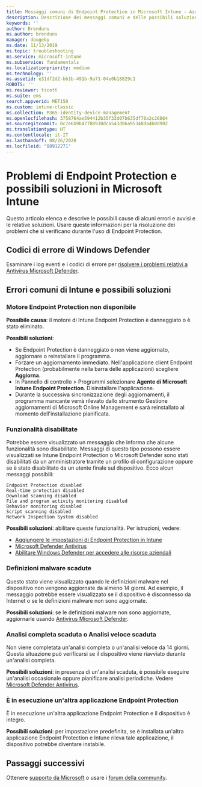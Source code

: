 ```yaml
---
title: Messaggi comuni di Endpoint Protection in Microsoft Intune - Azure | Microsoft Docs
description: Descrizione dei messaggi comuni e delle possibili soluzioni durante l'utilizzo e la risoluzione dei problemi di Endpoint Protection e Microsoft Defender in Microsoft Intune.
keywords: ''
author: Brenduns
ms.author: brenduns
manager: dougeby
ms.date: 11/13/2019
ms.topic: troubleshooting
ms.service: microsoft-intune
ms.subservice: fundamentals
ms.localizationpriority: medium
ms.technology: ''
ms.assetid: e31df2d2-bb1b-491b-9a71-04e0b18829c1
ROBOTS: ''
ms.reviewer: tscott
ms.suite: ems
search.appverid: MET150
ms.custom: intune-classic
ms.collection: M365-identity-device-management
ms.openlocfilehash: 3758764ae594412b35f33d07b635df78a2c26864
ms.sourcegitcommit: 0c7e6b9b47788930dca543d86a95348da4b0d902
ms.translationtype: HT
ms.contentlocale: it-IT
ms.lasthandoff: 08/26/2020
ms.locfileid: "88912271"
---
```

# <a name="endpoint-protection-issues-and-possible-solutions-in-microsoft-intune"></a>Problemi di Endpoint Protection e possibili soluzioni in Microsoft Intune

Questo articolo elenca e descrive le possibili cause di alcuni errori e avvisi e le relative soluzioni. Usare queste informazioni per la risoluzione dei problemi che si verificano durante l'uso di Endpoint Protection.

## <a name="microsoft-defender-error-codes"></a>Codici di errore di Windows Defender

Esaminare i log eventi e i codici di errore per [risolvere i problemi relativi a Antivirus Microsoft Defender](/windows/security/threat-protection/windows-defender-antivirus/troubleshoot-windows-defender-antivirus).

## <a name="common-intune-errors-and-possible-resolutions"></a>Errori comuni di Intune e possibili soluzioni

### <a name="endpoint-protection-engine-unavailable"></a>Motore Endpoint Protection non disponibile

**Possibile causa**: il motore di Intune Endpoint Protection è danneggiato o è stato eliminato.

**Possibili soluzioni**:

- Se Endpoint Protection è danneggiato o non viene aggiornato, aggiornare o reinstallare il programma.
- Forzare un aggiornamento immediato. Nell'applicazione client Endpoint Protection (probabilmente nella barra delle applicazioni) scegliere **Aggiorna**.
- In Pannello di controllo > Programmi selezionare **Agente di Microsoft Intune Endpoint Protection**. Disinstallare l'applicazione.
- Durante la successiva sincronizzazione degli aggiornamenti, il programma mancante verrà rilevato dallo strumento Gestione aggiornamenti di Microsoft Online Management e sarà reinstallato al momento dell'installazione pianificata.

### <a name="features-are-disabled"></a>Funzionalità disabilitate

Potrebbe essere visualizzato un messaggio che informa che alcune funzionalità sono disabilitate. Messaggi di questo tipo possono essere visualizzati se Intune Endpoint Protection o Microsoft Defender sono stati disabilitati da un amministratore tramite un profilo di configurazione oppure se è stato disabilitato da un utente finale sul dispositivo. Ecco alcun messaggi possibili:

`Endpoint Protection disabled`  
`Real-time protection disabled`  
`Download scanning disabled`  
`File and program activity monitoring disabled`  
`Behavior monitoring disabled`  
`Script scanning disabled`  
`Network Inspection System disabled`  

**Possibili soluzioni**: abilitare queste funzionalità. Per istruzioni, vedere:

- [Aggiungere le impostazioni di Endpoint Protection in Intune](../protect/endpoint-protection-configure.md)
- [Microsoft Defender Antivirus](../configuration/device-restrictions-windows-10.md#microsoft-defender-antivirus)
- [Abilitare Windows Defender per accedere alle risorse aziendali](../user-help/turn-on-defender-windows.md)

### <a name="malware-definitions-out-of-date"></a>Definizioni malware scadute

Questo stato viene visualizzato quando le definizioni malware nel dispositivo non vengono aggiornate da almeno 14 giorni. Ad esempio, il messaggio potrebbe essere visualizzato se il dispositivo è disconnesso da Internet o se le definizioni malware non sono aggiornate.

**Possibili soluzioni**: se le definizioni malware non sono aggiornate, aggiornarle usando [Antivirus Microsoft Defender](../configuration/device-restrictions-windows-10.md#microsoft-defender-antivirus).

### <a name="full-scan-overdue-or-quick-scan-overdue"></a>Analisi completa scaduta o Analisi veloce scaduta

Non viene completata un'analisi completa o un'analisi veloce da 14 giorni. Questa situazione può verificarsi se il dispositivo viene riavviato durante un'analisi completa.

**Possibili soluzioni**: in presenza di un'analisi scaduta, è possibile eseguire un'analisi occasionale oppure pianificare analisi periodiche. Vedere [Microsoft Defender Antivirus](../configuration/device-restrictions-windows-10.md#microsoft-defender-antivirus).

### <a name="another-endpoint-protection-application-running"></a>È in esecuzione un'altra applicazione Endpoint Protection

È in esecuzione un'altra applicazione Endpoint Protection e il dispositivo è integro.

**Possibili soluzioni**: per impostazione predefinita, se è installata un'altra applicazione Endpoint Protection e Intune rileva tale applicazione, il dispositivo potrebbe diventare instabile.

## <a name="next-steps"></a>Passaggi successivi

Ottenere [supporto da Microsoft](get-support.md) o usare i [forum della community](https://social.technet.microsoft.com/Forums/en-US/home?category=microsoftintune).